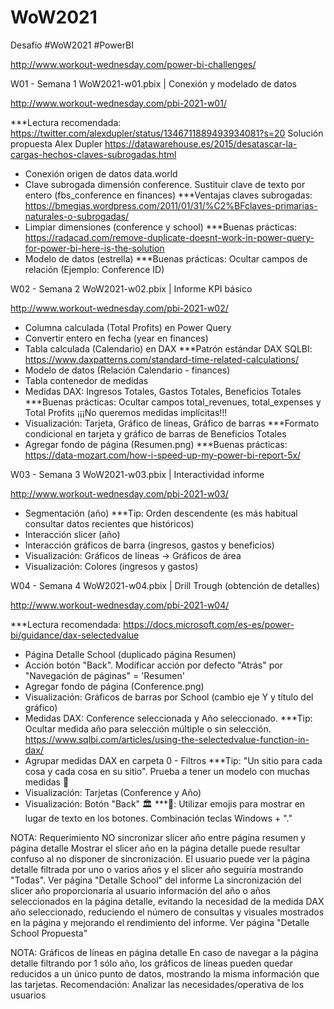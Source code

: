 # WoW2021
Desafío #WoW2021 #PowerBI

http://www.workout-wednesday.com/power-bi-challenges/

W01 - Semana 1 WoW2021-w01.pbix | Conexión y modelado de datos

http://www.workout-wednesday.com/pbi-2021-w01/

***Lectura recomendada: https://twitter.com/alexdupler/status/1346711889493934081?s=20 Solución propuesta Alex Dupler
                        https://datawarehouse.es/2015/desatascar-la-cargas-hechos-claves-subrogadas.html

- Conexión origen de datos data.world
- Clave subrogada dimensión conference. Sustituir clave de texto por entero (fbs_conference en finances) ***Ventajas claves subrogadas: https://bmegias.wordpress.com/2011/01/31/%C2%BFclaves-primarias-naturales-o-subrogadas/
- Limpiar dimensiones (conference y school) ***Buenas prácticas: https://radacad.com/remove-duplicate-doesnt-work-in-power-query-for-power-bi-here-is-the-solution
- Modelo de datos (estrella) ***Buenas prácticas: Ocultar campos de relación (Ejemplo: Conference ID)

W02 - Semana 2 WoW2021-w02.pbix | Informe KPI básico

http://www.workout-wednesday.com/pbi-2021-w02/

- Columna calculada (Total Profits) en Power Query
- Convertir entero en fecha (year en finances)
- Tabla calculada (Calendario) en DAX ***Patrón estándar DAX SQLBI: https://www.daxpatterns.com/standard-time-related-calculations/
- Modelo de datos (Relación Calendario - finances)
- Tabla contenedor de medidas
- Medidas DAX: Ingresos Totales, Gastos Totales, Beneficios Totales ***Buenas prácticas: Ocultar campos total_revenues, total_expenses y Total Profits ¡¡¡No queremos medidas implícitas!!!
- Visualización: Tarjeta, Gráfico de líneas, Gráfico de barras ***Formato condicional en tarjeta y gráfico de barras de Beneficios Totales
- Agregar fondo de página (Resumen.png) ***Buenas prácticas: https://data-mozart.com/how-i-speed-up-my-power-bi-report-5x/

W03 - Semana 3 WoW2021-w03.pbix | Interactividad informe

http://www.workout-wednesday.com/pbi-2021-w03/

- Segmentación (año) ***Tip: Orden descendente (es más habitual consultar datos recientes que históricos)
- Interacción slicer (año)
- Interacción gráficos de barra (ingresos, gastos y beneficios)
- Visualización: Gráficos de líneas -> Gráficos de área
- Visualización: Colores (ingresos y gastos)

W04 - Semana 4 WoW2021-w04.pbix | Drill Trough (obtención de detalles)

http://www.workout-wednesday.com/pbi-2021-w04/

***Lectura recomendada: https://docs.microsoft.com/es-es/power-bi/guidance/dax-selectedvalue

- Página Detalle School (duplicado página Resumen) 
- Acción botón "Back". Modificar acción por defecto "Atrás" por "Navegación de páginas" = 'Resumen' 
- Agregar fondo de página (Conference.png)
- Visualización: Gráficos de barras por School (cambio eje Y y título del gráfico)
- Medidas DAX: Conference seleccionada y Año seleccionado. ***Tip: Ocultar medida año para selección múltiple o sin selección. https://www.sqlbi.com/articles/using-the-selectedvalue-function-in-dax/
- Agrupar medidas DAX en carpeta 0 - Filtros ***Tip: "Un sitio para cada cosa y cada cosa en su sitio". Prueba a tener un modelo con muchas medidas 🚀
- Visualización: Tarjetas (Conference y Año)
- Visualización: Botón "Back" 🏛 ***🎩: Utilizar emojis para mostrar en lugar de texto en los botones. Combinación teclas Windows + "."

NOTA: Requerimiento NO sincronizar slicer año entre página resumen y página detalle
Mostrar el slicer año en la página detalle puede resultar confuso al no disponer de sincronización. El usuario puede ver la página detalle filtrada por uno o varios años y el slicer año seguiría mostrando "Todas". Ver página "Detalle School" del informe
La sincronización del slicer año proporcionaría al usuario información del año o años seleccionados en la página detalle, evitando la necesidad de la medida DAX año seleccionado, reduciendo el número de consultas y visuales mostrados en la página y mejorando el rendimiento del informe. Ver página "Detalle School Propuesta"

NOTA: Gráficos de líneas en página detalle
En caso de navegar a la página detalle filtrando por 1 sólo año, los gráficos de líneas pueden quedar reducidos a un único punto de datos, mostrando la misma información que las tarjetas. Recomendación: Analizar las necesidades/operativa de los usuarios
